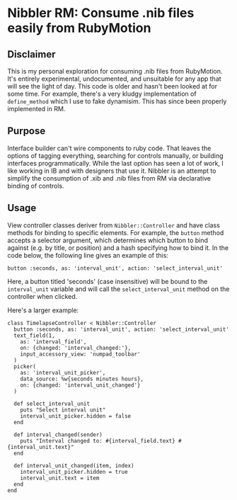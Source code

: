 # Nibbler RM: Consume .nib files easily from RubyMotion

## Disclaimer
This is my personal exploration for consuming .nib files from RubyMotion. It's entirely experimental, undocumented, and unsuitable for any app that will see the light of day. This code is older and hasn't been looked at for some time. For example, there's a very kludgy implementation of `define_method` which I use to fake dynamisim. This has since been properly implemented in RM.

## Purpose

Interface builder can't wire components to ruby code. That leaves the options of tagging everything, searching for controls manually, or building interfaces programmatically. While the last option has seen a lot of work, I like working in IB and with designers that use it. Nibbler is an attempt to simplify the consumption of .xib and .nib files from RM via declarative binding of controls.

## Usage

View controller classes deriver from `Nibbler::Controller` and have class methods for binding to specific elements. For example, the `button` method accepts a selector argument, which determines which button to bind against (e.g. by title, or position) and a hash specifying how to bind it. In the code below, the following line gives an example of this:

    button :seconds, as: 'interval_unit', action: 'select_interval_unit'

Here, a button titled 'seconds' (case insensitive) will be bound to the `interval_unit` variable and will call the `select_interval_unit` method on the controller when clicked.

Here's a larger example:

    class TimelapseController < Nibbler::Controller
      button :seconds, as: 'interval_unit', action: 'select_interval_unit'
      text_field(1, 
        as: 'interval_field', 
        on: {changed: 'interval_changed:'},
        input_accessory_view: 'numpad_toolbar'
      )
      picker(
        as: 'interval_unit_picker',
        data_source: %w{seconds minutes hours},
        on: {changed: 'interval_unit_changed'}
      )

      def select_interval_unit
        puts "Select interval unit"
        interval_unit_picker.hidden = false
      end

      def interval_changed(sender)
        puts "Interval changed to: #{interval_field.text} #{interval_unit.text}"    
      end

      def interval_unit_changed(item, index)    
        interval_unit_picker.hidden = true
        interval_unit.text = item
      end
    end

